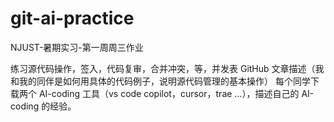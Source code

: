 # git-ai-practice

NJUST-暑期实习-第一周周三作业

练习源代码操作，签入，代码复审，合并冲突，等，并发表 GitHub 文章描述（我和我的同伴是如何用具体的代码例子，说明源代码管理的基本操作）
每个同学下载两个 AI-coding 工具（vs code copilot，cursor，trae …），描述自己的 AI-coding 的经验。
